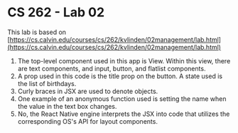 # CS 262 - Lab 02

This lab is based on [https://cs.calvin.edu/courses/cs/262/kvlinden/02management/lab.html](https://cs.calvin.edu/courses/cs/262/kvlinden/02management/lab.html)

1. The top-level component used in this app is View. Within this view, there are text components, and input, button, and flatlist components.
2. A prop used in this code is the title prop on the button. A state used is the list of birthdays.
3. Curly braces in JSX are used to denote objects.
4. One example of an anonymous function used is setting the name when the value in the text box changes.
5. No, the React Native engine interprets the JSX into code that utilizes the corresponding OS's API for layout components.